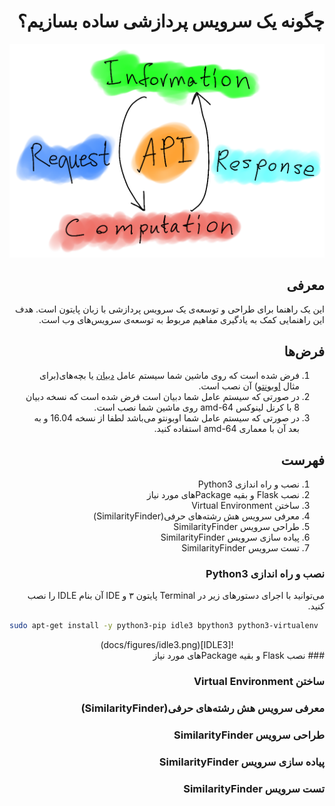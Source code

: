 <div dir="rtl">

چگونه یک سرویس پردازشی ساده بسازیم؟
====

<div align="center">

![Big Picture](docs/figures/ccloud.png)

<div align="right">

## معرفی

این یک راهنما برای طراحی و توسعه‌ی یک سرویس پردازشی با زبان پایتون است. هدف این راهنمایی کمک به یادگیری مفاهیم مربوط به توسعه‌ی سرویس‌های وب است.

## فرض‌ها
1. فرض شده است که روی ماشین شما سیستم عامل [دبیان](https://www.debian.org/) یا بچه‌های(برای مثال [اوبونتو](https://www.ubuntu.com/)) آن نصب است.
2. در صورتی که سیستم عامل شما دبیان است فرض شده است که نسخه دبیان 8 با کرنل لینوکس amd-64 روی ماشین شما نصب است.
3. در صورتی که سیستم عامل شما اوبونتو می‌باشد لطفا از نسخه 16.04 و به بعد آن با معماری amd-64 استفاده کنید.

## فهرست

1. نصب و راه اندازی Python3
2. نصب Flask و بقیه Packageهای مورد نیاز
3. ساختن Virtual Environment
4. معرفی سرویس هش رشته‌های حرفی(SimilarityFinder)
5. طراحی سرویس SimilarityFinder
6. پیاده سازی سرویس‌ SimilarityFinder
7. تست سرویس SimilarityFinder

### نصب و راه اندازی Python3

می‌توانید با اجرای دستور‌های زیر در Terminal پایتون ۳ و IDE آن بنام IDLE را نصب کنید.

<div align="left">

```Bash
sudo apt-get install -y python3-pip idle3 bpython3 python3-virtualenv
```

<div align="center">
![IDLE3](docs/figures/idle3.png)

<div align="right">
### نصب Flask و بقیه Packageهای مورد نیاز

### ساختن Virtual Environment

### معرفی سرویس هش رشته‌های حرفی(SimilarityFinder)

### طراحی سرویس SimilarityFinder

### پیاده سازی سرویس‌ SimilarityFinder

### تست سرویس SimilarityFinder
